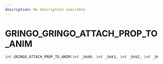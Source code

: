 ```yaml
---
description: No description available 
---
```


# GRINGO\_GRINGO_ATTACH_PROP_TO_ANIM

```cpp
int GRINGO_ATTACH_PROP_TO_ANIM(int _Unk0, int _Unk1, int _Unk2, int _Unk3, int _Unk4);
```